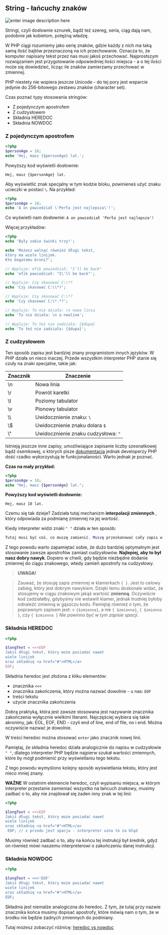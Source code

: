 ## String - łańcuchy znaków
![enter image description here](http://img6.demotywatoryfb.pl//uploads/1614_600.jpg "S&#40;tring&#41; class")

Stringi, czyli dosłownie sznurek, bądź też szereg, seria, ciąg dają nam, podobnie jak kobietom, potężną władzę.

W PHP ciągi rozumiemy jako serię znaków, gdzie każdy z nich ma taką samą ilość bajtów przeznaczoną na ich przechowanie. Oznacza to, że komputer napisany tekst przez nas musi jakoś przechować. Najprostszym rozwiązaniem jest przygotowanie odpowiedniej ilości miejsca - a o tej ilości może się dowiedzieć, licząc ile znaków zamierzamy przechować w zmiennej.

PHP niestety nie wspiera jeszcze Unicode - do tej pory jest wsparcie jedynie do 256-bitowego zestawu znaków (character set).

Czas poznać typy stosowania stringów:

 - Z pojedynczym apostrofem
 - Z cudzysłowem
 - Składnia HEREDOC
 - Składnia NOWDOC

### Z pojedynczym apostrofem
```php
<?php
$personAge = 18;
echo 'Hej, masz {$personAge} lat.';
```
Powyższy kod wyświetli dosłownie:
```
Hej, masz {$personAge} lat.
```
Aby wyświetlić znak specjalny w tym kodzie bloku, powinieneś użyć znaku ucieczki w postaci `\`. Na przykład:
```php
<?php
$personAge = 18;
echo 'A on powiedział \'Perła jest najlepsza\'!';
```
Co wyświetli nam dosłownie:
`A on powiedział 'Perła jest najlepsza'!`

Więcej przykładów:
```php
<?php
echo 'Były sobie świnki trzy!';

echo 'Możesz walnąć również długi tekst,
który ma wiele linijek.
Kto bogatemu broni?';

// Wypluje: efik powiedział: "I'll be back"
echo 'efik powiedział: "I\'ll be back"';

// Wypluje: Czy skasować C:\*?
echo 'Czy skasować C:\\*?';

// Wypluje: Czy skasować C:\*?
echo 'Czy skasować C:\*.*?';

// Wypluje: To nie działa: \n nowa linia
echo 'To nie działa: \n a newline';

// Wypluje: To też nie zadziała: {$dupa}
echo 'To też nie zadziała: {$dupa}';
```
### Z cudzysłowem
Ten sposób zapisu jest bardziej znany programistom innych języków. W PHP działa on nieco inaczej. Przede wszystkim interpreter PHP stanie się czuły na znaki specjalne, takie jak:

| Znacznik  |  Znaczenie |
|---|---|
| \n  | Nowa linia  |
| \r | Powrót karetki |
|\t|Poziomy tabulator|
|\v|Pionowy tabulator|
|\\\\ |Uwidocznienie znaku: `\` |
|\\$|Uwidocznienie znaku dolara `$`|
|\\"| Uwidocznienie znaku cudzysłowa: `"`|

Istnieją jeszcze inne zapisy, umożliwiające zapisanie liczby szesnatkowej bądź ósemkowej, o których pisze [dokumentacja](http://php.net/manual/pl/language.types.string.php#language.types.string.syntax.double) jednak developerzy PHP dość rzadko wykorzystują te funkcjonalaności. Warto jednak je poznać.

**Czas na mały przykład:**
```php
<?php
$personAge = 18;
echo "Hej, masz {$personAge} lat.";
```
**Powyższy kod wyświetli dosłownie:**
```
Hej, masz 18 lat.
```
Czemu się tak dzieje?
Zadziała tutaj mechanizm **interpolacji zmiennych** , który odpowiada za podmianę zmiennej na jej *wartość*.

Kiedy interpreter widzi znaki `" "` działa w ten sposób:
```java
Tutaj musi być coś, co muszę zamienić. Muszę przeskanować cały zapis w poszukiwaniu zmiennych.
```
Z tego powodu warto zapamiętać sobie, że dużo bardziej optymalnym jest stosowanie zawsze apostrofów zamiast cudzysłowów. **Najlepiej, aby to był nasz dobry nawyk**. Dopiero w chwili, gdy będzie niezbędne dodanie zmiennej do ciągu znakowego, wtedy zamień apostrofy na cudzysłowy.

> **UWAGA!**

> Zauważ, że stosuję zapis zmiennej w klamerkach `{ }`.
> Jest to celowy zabieg, który jest dobrym nawykiem. Dzięki temu doskonale widać, że stosujemy w ciągu znakowym jakąś wartość **zmienną**. Oczywiście kod zadziałałby, gdybyśmy nie wstawili klamer, jednak trudniej byłoby odnaleźć zmienną w gąszczu kodu.
> Pamiętaj również o tym, że poprawnym zapisem jest:
	> `{$zmienna}`,
	a nie `{ $zmienna}`, `{ $zmienna }`, czy `{ $zmienna }`
	*Nie powinno być w tym zapisie spacji.*

### Składnia HEREDOC
```php
<?php

$longText = <<<EOF
Jakiś długi tekst, który może posiadać nawet
wiele linijek
oraz składnię <a href="#">HTML</a>
EOF;
```
Składnia heredoc jest złożona z kliku elementów:

 - znacznika `<<<`
 - znacznika zakończenia, który można nazwać dowolnie - u nas: `EOF`
 - treści tekstu
 - użycie znacznika zakończenia

Dobrą praktyką, która jest zawsze stosowana jest nazywanie znacznika zakończenia wyłącznie wielkimi literami. Najczęściej wybiera się takie akronimy, jak: EOL, EOF, END - czyli end of line, end of file, no i end. Można oczywiście nazwać je dowolnie.

W treści heredoc można stosować `enter` jako znacznik nowej linii.

Pamiętaj, że składnia heredoc działa analogicznie do napisu w cudzysłowie `" "`, dlatego interpreter PHP będzie najpierw szukał wartości zmiennych, które by mógł podmienić przy wyświetlaniu tego tekstu.

Z tego powodu wymyślono kolejny sposób wyświetlania tekstu, który jest nieco mniej znany.

**WAŻNE**
W ostatnim elemencie heredoc, czyli wypisaniu miejsca, w którym interpreter przestanie zamieniać wszystko na łańcuch znakowy, musimy zadbać o to, aby nie znajdował się żaden inny znak w tej linii:
```php
<?php

$longText = <<<EOF
Jakiś długi tekst, który może posiadać nawet
wiele linijek
oraz składnię <a href="#">HTML</a>
 EOF; // z przodu jest spacja - interpreter uzna to za błąd
```
Musimy również zadbać o to, aby na końcu tej instrukcji był średnik, gdyż on również mówi naszemu interpreterowi o zakończeniu danej instrukcji.

### Składnia NOWDOC
```php
<?php

$longText = <<<'EOF'
Jakiś długi tekst, który może posiadać nawet
wiele linijek
oraz składnię <a href="#">HTML</a>
EOF;
```
Składnia jest niemalże analogiczna do heredoc. Z tym, że tutaj przy nazwie znacznika końca musimy dopisać apostrofy, które mówią nam o tym, że w środku nie będzie żadnych zmiennych do podmiany.

Tutaj możesz zobaczyć różnicę:
[heredoc vs nowdoc](https://3v4l.org/fYIgP)
